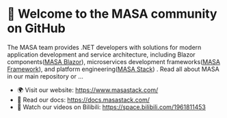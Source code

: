 # 👋 Welcome to the MASA community on GitHub


The MASA team provides .NET developers with solutions for modern application development and service architecture, including Blazor components([MASA Blazor](https://github.com/masastack/MASA.Blazor)), microservices development frameworks([MASA Framework](https://github.com/masastack/MASA.Framework)), and platform engineering([MASA Stack](https://github.com/masastack/MASA.Stack)) . Read all about MASA in our main repository or ...

- 🌍 Visit our website: https://www.masastack.com/
- 📖 Read our docs: https://docs.masastack.com/
- 🎥 Watch our videos on Bilibili: https://space.bilibili.com/1961811453
